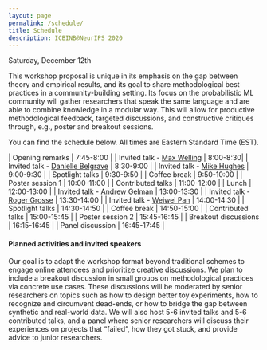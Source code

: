 ```yaml
---
layout: page
permalink: /schedule/
title: Schedule
description: ICBINB@NeurIPS 2020
---
```


<!-- # NeurIPS 2020 "I Can't Believe It's Not Better!" (ICBINB) Workshop Schedule -->
Saturday, December 12th
<!-- Times are listed in Eastern Daylight Time -->

This workshop proposal is unique in its emphasis on the gap between theory and empirical results, and its goal to share methodological best practices in a community-building setting. Its focus on the probabilistic ML community will gather researchers that speak the same language and are able to combine knowledge in a modular way. This will allow for productive methodological feedback, targeted discussions, and constructive critiques through, e.g., poster and breakout sessions.

You can find the schedule below. All times are Eastern Standard Time (EST).

| Opening remarks                    | 7:45-8:00 |
| Invited talk - [Max Welling](https://staff.fnwi.uva.nl/m.welling/)         | 8:00-8:30|
| Invited talk - [Danielle Belgrave](https://www.microsoft.com/en-us/research/people/dabelgra/)    | 8:30-9:00 |
| Invited talk - [Mike Hughes](https://www.michaelchughes.com/)         | 9:00-9:30 |
| Spotlight talks                       | 9:30-9:50 |
| Coffee break                          | 9:50-10:00 | 
| Poster session 1                          | 10:00-11:00 | 
| Contributed talks                          | 11:00-12:00 | 
| Lunch                          | 12:00-13:00 | 
| Invited talk - [Andrew Gelman](http://www.stat.columbia.edu/~gelman/) | 13:00-13:30 |
| Invited talk - [Roger Grosse](https://www.cs.toronto.edu/~rgrosse/) | 13:30-14:00 |
| Invited talk - [Weiwei Pan](https://iacs.seas.harvard.edu/people/weiwei-pan) | 14:00-14:30 |
| Spotlight talks                       | 14:30-14:50 | 
| Coffee break                          | 14:50-15:00 |
| Contributed talks                     | 15:00-15:45 |
| Poster session 2                      | 15:45-16:45 |
| Breakout discussions                  | 16:15-16:45 |
| Panel discussion                      | 16:45-17:45 |


#### Planned activities and invited speakers

Our goal is to adapt the workshop format beyond traditional schemes to engage online attendees and prioritize creative discussions. We plan to include a breakout discussion in small groups on methodological practices via concrete use cases. These discussions will be moderated by senior researchers on topics such as how to design better toy experiments, how to recognize and circumvent dead-ends, or how to bridge the gap between synthetic and real-world data. We will also host 5-6 invited talks and 5-6 contributed talks, and a panel where senior researchers will discuss their experiences on projects that “failed”, how they got stuck, and provide advice to junior researchers.

